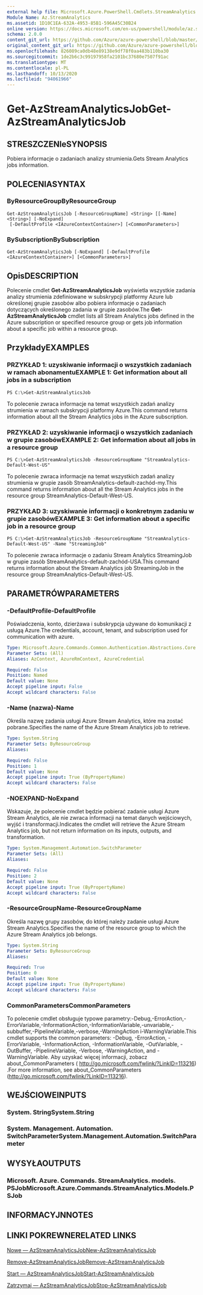 ```yaml
---
external help file: Microsoft.Azure.PowerShell.Cmdlets.StreamAnalytics.dll-Help.xml
Module Name: Az.StreamAnalytics
ms.assetid: 1D10C1EA-632A-4953-85B1-596A45C30B24
online version: https://docs.microsoft.com/en-us/powershell/module/az.streamanalytics/get-azstreamanalyticsjob
schema: 2.0.0
content_git_url: https://github.com/Azure/azure-powershell/blob/master/src/StreamAnalytics/StreamAnalytics/help/Get-AzStreamAnalyticsJob.md
original_content_git_url: https://github.com/Azure/azure-powershell/blob/master/src/StreamAnalytics/StreamAnalytics/help/Get-AzStreamAnalyticsJob.md
ms.openlocfilehash: 826089ca0db48e89138e9df78f0aa483b110ba30
ms.sourcegitcommit: 1de2b6c3c99197958fa2101bc37680e7507f91ac
ms.translationtype: MT
ms.contentlocale: pl-PL
ms.lasthandoff: 10/13/2020
ms.locfileid: "94061966"
---
```

# <span data-ttu-id="39f02-101">Get-AzStreamAnalyticsJob</span><span class="sxs-lookup"><span data-stu-id="39f02-101">Get-AzStreamAnalyticsJob</span></span>

## <span data-ttu-id="39f02-102">STRESZCZENIe</span><span class="sxs-lookup"><span data-stu-id="39f02-102">SYNOPSIS</span></span>
<span data-ttu-id="39f02-103">Pobiera informacje o zadaniach analizy strumienia.</span><span class="sxs-lookup"><span data-stu-id="39f02-103">Gets Stream Analytics jobs information.</span></span>

## <span data-ttu-id="39f02-104">POLECENIA</span><span class="sxs-lookup"><span data-stu-id="39f02-104">SYNTAX</span></span>

### <span data-ttu-id="39f02-105">ByResourceGroup</span><span class="sxs-lookup"><span data-stu-id="39f02-105">ByResourceGroup</span></span>
```
Get-AzStreamAnalyticsJob [-ResourceGroupName] <String> [[-Name] <String>] [-NoExpand]
 [-DefaultProfile <IAzureContextContainer>] [<CommonParameters>]
```

### <span data-ttu-id="39f02-106">BySubscription</span><span class="sxs-lookup"><span data-stu-id="39f02-106">BySubscription</span></span>
```
Get-AzStreamAnalyticsJob [-NoExpand] [-DefaultProfile <IAzureContextContainer>] [<CommonParameters>]
```

## <span data-ttu-id="39f02-107">Opis</span><span class="sxs-lookup"><span data-stu-id="39f02-107">DESCRIPTION</span></span>
<span data-ttu-id="39f02-108">Polecenie cmdlet **Get-AzStreamAnalyticsJob** wyświetla wszystkie zadania analizy strumienia zdefiniowane w subskrypcji platformy Azure lub określonej grupie zasobów albo pobiera informacje o zadaniach dotyczących określonego zadania w grupie zasobów.</span><span class="sxs-lookup"><span data-stu-id="39f02-108">The **Get-AzStreamAnalyticsJob** cmdlet lists all Stream Analytics jobs defined in the Azure subscription or specified resource group or gets job information about a specific job within a resource group.</span></span>

## <span data-ttu-id="39f02-109">Przykłady</span><span class="sxs-lookup"><span data-stu-id="39f02-109">EXAMPLES</span></span>

### <span data-ttu-id="39f02-110">PRZYKŁAD 1: uzyskiwanie informacji o wszystkich zadaniach w ramach abonamentu</span><span class="sxs-lookup"><span data-stu-id="39f02-110">EXAMPLE 1: Get information about all jobs in a subscription</span></span>
```
PS C:\>Get-AzStreamAnalyticsJob
```

<span data-ttu-id="39f02-111">To polecenie zwraca informacje na temat wszystkich zadań analizy strumienia w ramach subskrypcji platformy Azure.</span><span class="sxs-lookup"><span data-stu-id="39f02-111">This command returns information about all the Stream Analytics jobs in the Azure subscription.</span></span>

### <span data-ttu-id="39f02-112">PRZYKŁAD 2: uzyskiwanie informacji o wszystkich zadaniach w grupie zasobów</span><span class="sxs-lookup"><span data-stu-id="39f02-112">EXAMPLE 2: Get information about all jobs in a resource group</span></span>
```
PS C:\>Get-AzStreamAnalyticsJob -ResourceGroupName "StreamAnalytics-Default-West-US"
```

<span data-ttu-id="39f02-113">To polecenie zwraca informacje na temat wszystkich zadań analizy strumienia w grupie zasób StreamAnalytics-default-zachód-my.</span><span class="sxs-lookup"><span data-stu-id="39f02-113">This command returns information about all the Stream Analytics jobs in the resource group StreamAnalytics-Default-West-US.</span></span>

### <span data-ttu-id="39f02-114">PRZYKŁAD 3: uzyskiwanie informacji o konkretnym zadaniu w grupie zasobów</span><span class="sxs-lookup"><span data-stu-id="39f02-114">EXAMPLE 3: Get information about a specific job in a resource group</span></span>
```
PS C:\>Get-AzStreamAnalyticsJob -ResourceGroupName "StreamAnalytics-Default-West-US" -Name "StreamingJob"
```

<span data-ttu-id="39f02-115">To polecenie zwraca informacje o zadaniu Stream Analytics StreamingJob w grupie zasób StreamAnalytics-default-zachód-USA.</span><span class="sxs-lookup"><span data-stu-id="39f02-115">This command returns information about the Stream Analytics job StreamingJob in the resource group StreamAnalytics-Default-West-US.</span></span>

## <span data-ttu-id="39f02-116">PARAMETRÓW</span><span class="sxs-lookup"><span data-stu-id="39f02-116">PARAMETERS</span></span>

### <span data-ttu-id="39f02-117">-DefaultProfile</span><span class="sxs-lookup"><span data-stu-id="39f02-117">-DefaultProfile</span></span>
<span data-ttu-id="39f02-118">Poświadczenia, konto, dzierżawa i subskrypcja używane do komunikacji z usługą Azure.</span><span class="sxs-lookup"><span data-stu-id="39f02-118">The credentials, account, tenant, and subscription used for communication with azure.</span></span>

```yaml
Type: Microsoft.Azure.Commands.Common.Authentication.Abstractions.Core.IAzureContextContainer
Parameter Sets: (All)
Aliases: AzContext, AzureRmContext, AzureCredential

Required: False
Position: Named
Default value: None
Accept pipeline input: False
Accept wildcard characters: False
```

### <span data-ttu-id="39f02-119">-Name (nazwa)</span><span class="sxs-lookup"><span data-stu-id="39f02-119">-Name</span></span>
<span data-ttu-id="39f02-120">Określa nazwę zadania usługi Azure Stream Analytics, które ma zostać pobrane.</span><span class="sxs-lookup"><span data-stu-id="39f02-120">Specifies the name of the Azure Stream Analytics job to retrieve.</span></span>

```yaml
Type: System.String
Parameter Sets: ByResourceGroup
Aliases:

Required: False
Position: 1
Default value: None
Accept pipeline input: True (ByPropertyName)
Accept wildcard characters: False
```

### <span data-ttu-id="39f02-121">-NOEXPAND</span><span class="sxs-lookup"><span data-stu-id="39f02-121">-NoExpand</span></span>
<span data-ttu-id="39f02-122">Wskazuje, że polecenie cmdlet będzie pobierać zadanie usługi Azure Stream Analytics, ale nie zwraca informacji na temat danych wejściowych, wyjść i transformacji.</span><span class="sxs-lookup"><span data-stu-id="39f02-122">Indicates the cmdlet will retrieve the Azure Stream Analytics job, but not return information on its inputs, outputs, and transformation.</span></span>

```yaml
Type: System.Management.Automation.SwitchParameter
Parameter Sets: (All)
Aliases:

Required: False
Position: 2
Default value: None
Accept pipeline input: True (ByPropertyName)
Accept wildcard characters: False
```

### <span data-ttu-id="39f02-123">-ResourceGroupName</span><span class="sxs-lookup"><span data-stu-id="39f02-123">-ResourceGroupName</span></span>
<span data-ttu-id="39f02-124">Określa nazwę grupy zasobów, do której należy zadanie usługi Azure Stream Analytics.</span><span class="sxs-lookup"><span data-stu-id="39f02-124">Specifies the name of the resource group to which the Azure Stream Analytics job belongs.</span></span>

```yaml
Type: System.String
Parameter Sets: ByResourceGroup
Aliases:

Required: True
Position: 0
Default value: None
Accept pipeline input: True (ByPropertyName)
Accept wildcard characters: False
```

### <span data-ttu-id="39f02-125">CommonParameters</span><span class="sxs-lookup"><span data-stu-id="39f02-125">CommonParameters</span></span>
<span data-ttu-id="39f02-126">To polecenie cmdlet obsługuje typowe parametry:-Debug,-ErrorAction,-ErrorVariable,-InformationAction,-InformationVariable,-unvariable,-subbuffer,-PipelineVariable,-verbose,-WarningAction i-WarningVariable.</span><span class="sxs-lookup"><span data-stu-id="39f02-126">This cmdlet supports the common parameters: -Debug, -ErrorAction, -ErrorVariable, -InformationAction, -InformationVariable, -OutVariable, -OutBuffer, -PipelineVariable, -Verbose, -WarningAction, and -WarningVariable.</span></span> <span data-ttu-id="39f02-127">Aby uzyskać więcej informacji, zobacz about_CommonParameters ( http://go.microsoft.com/fwlink/?LinkID=113216) .</span><span class="sxs-lookup"><span data-stu-id="39f02-127">For more information, see about_CommonParameters (http://go.microsoft.com/fwlink/?LinkID=113216).</span></span>

## <span data-ttu-id="39f02-128">WEJŚCIOWE</span><span class="sxs-lookup"><span data-stu-id="39f02-128">INPUTS</span></span>

### <span data-ttu-id="39f02-129">System. String</span><span class="sxs-lookup"><span data-stu-id="39f02-129">System.String</span></span>

### <span data-ttu-id="39f02-130">System. Management. Automation. SwitchParameter</span><span class="sxs-lookup"><span data-stu-id="39f02-130">System.Management.Automation.SwitchParameter</span></span>

## <span data-ttu-id="39f02-131">WYSYŁA</span><span class="sxs-lookup"><span data-stu-id="39f02-131">OUTPUTS</span></span>

### <span data-ttu-id="39f02-132">Microsoft. Azure. Commands. StreamAnalytics. models. PSJob</span><span class="sxs-lookup"><span data-stu-id="39f02-132">Microsoft.Azure.Commands.StreamAnalytics.Models.PSJob</span></span>

## <span data-ttu-id="39f02-133">INFORMACYJN</span><span class="sxs-lookup"><span data-stu-id="39f02-133">NOTES</span></span>

## <span data-ttu-id="39f02-134">LINKI POKREWNE</span><span class="sxs-lookup"><span data-stu-id="39f02-134">RELATED LINKS</span></span>

[<span data-ttu-id="39f02-135">Nowe — AzStreamAnalyticsJob</span><span class="sxs-lookup"><span data-stu-id="39f02-135">New-AzStreamAnalyticsJob</span></span>](./New-AzStreamAnalyticsJob.md)

[<span data-ttu-id="39f02-136">Remove-AzStreamAnalyticsJob</span><span class="sxs-lookup"><span data-stu-id="39f02-136">Remove-AzStreamAnalyticsJob</span></span>](./Remove-AzStreamAnalyticsJob.md)

[<span data-ttu-id="39f02-137">Start — AzStreamAnalyticsJob</span><span class="sxs-lookup"><span data-stu-id="39f02-137">Start-AzStreamAnalyticsJob</span></span>](./Start-AzStreamAnalyticsJob.md)

[<span data-ttu-id="39f02-138">Zatrzymaj — AzStreamAnalyticsJob</span><span class="sxs-lookup"><span data-stu-id="39f02-138">Stop-AzStreamAnalyticsJob</span></span>](./Stop-AzStreamAnalyticsJob.md)


